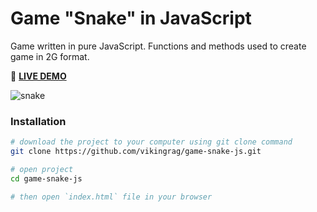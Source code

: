 # Game "Snake" in JavaScript

Game written in pure JavaScript. Functions and methods used to create game in 2G format.  

:snake: **[LIVE DEMO](https://vikingrag.github.io/game-snake-js/)**

![snake](https://user-images.githubusercontent.com/100153634/200189857-02a9a286-1b7f-44c6-bcf3-6cbe8e2c52b6.gif)


### Installation

```bash
# download the project to your computer using git clone command
git clone https://github.com/vikingrag/game-snake-js.git

# open project
cd game-snake-js

# then open `index.html` file in your browser
```
